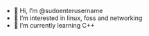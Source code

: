 - 👋 Hi, I’m @sudoenterusername
- 👀 I’m interested in linux, foss and networking
- 🌱 I’m currently learning C++

  


<!---
sudoenterusername/sudoenterusername is a ✨ special ✨ repository because its `README.md` (this file) appears on your GitHub profile.
You can click the Preview link to take a look at your changes.
--->
